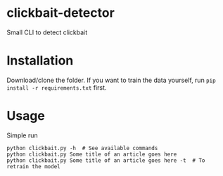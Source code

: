 # clickbait-detector
Small CLI to detect clickbait

# Installation
Download/clone the folder. If you want to train the data yourself, run `pip install -r requirements.txt` first.

# Usage
Simple run

    python clickbait.py -h  # See available commands
    python clickbait.py Some title of an article goes here
    python clickbait.py Some title of an article goes here -t  # To retrain the model
